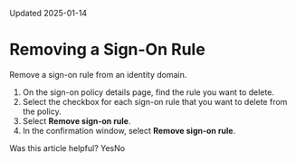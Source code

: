 Updated 2025-01-14
# Removing a Sign-On Rule
Remove a sign-on rule from an identity domain.
  1. On the sign-on policy details page, find the rule you want to delete.
  2. Select the checkbox for each sign-on rule that you want to delete from the policy.
  3. Select **Remove sign-on rule**.
  4. In the confirmation window, select **Remove sign-on rule**.


Was this article helpful?
YesNo

